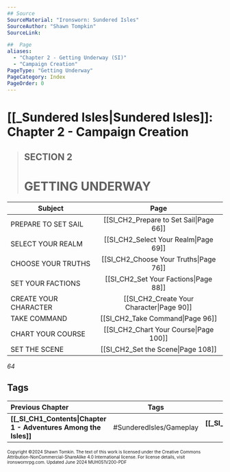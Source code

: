 ```yaml
---
## Source
SourceMaterial: "Ironsworn: Sundered Isles"
SourceAuthor: "Shawn Tompkin"
SourceLink: 

##  Page
aliases: 
  - "Chapter 2 - Getting Underway (SI)"
  - "Campaign Creation"
PageType: "Getting Underway"
PageCategory: Index
PageOrder: 0
---
```

# [[_Sundered Isles|Sundered Isles]]: Chapter 2 - Campaign Creation
> ## SECTION 2
> # GETTING UNDERWAY

| Subject | Page |
| --- | :---: |
| PREPARE TO SET SAIL | [[SI_CH2_Prepare to Set Sail\|Page 66]] |
| SELECT YOUR REALM | [[SI_CH2_Select Your Realm\|Page 69]] |
| CHOOSE YOUR TRUTHS | [[SI_CH2_Choose Your Truths\|Page 76]] |
| SET YOUR FACTIONS | [[SI_CH2_Set Your Factions\|Page 88]] |
| CREATE YOUR CHARACTER | [[SI_CH2_Create Your Character\|Page 90]] |
| TAKE COMMAND | [[SI_CH2_Take Command\|Page 96]] |
| CHART YOUR COURSE | [[SI_CH2_Chart Your Course\|Page 100]] |
| SET THE SCENE | [[SI_CH2_Set the Scene\|Page 108]] |
 
*64*

## Tags

| Previous Chapter | Tags | Next Chapter |
| :--- | :---: | ---: |
| **[[_SI_CH1_Contents\|Chapter 1 - Adventures Among the Isles]]** | #SunderedIsles/Gameplay| **[[_SI_Ch3_Contents\|Chapter 3 - Oracles]]** |

<font size=-2>Copyright ©2024 Shawn Tomkin. The text of this work is licensed under the Creative Commons Attribution-NonCommercial-ShareAlike 4.0 International license. For license details, visit ironswornrpg.com. Updated June 2024 MUH051V200-PDF</font>